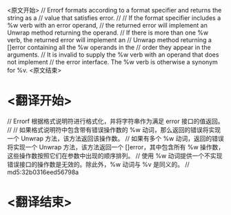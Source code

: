
<原文开始>
// Errorf formats according to a format specifier and returns the string as a
// value that satisfies error.
//
// If the format specifier includes a %w verb with an error operand,
// the returned error will implement an Unwrap method returning the operand.
// If there is more than one %w verb, the returned error will implement an
// Unwrap method returning a []error containing all the %w operands in the
// order they appear in the arguments.
// It is invalid to supply the %w verb with an operand that does not implement
// the error interface. The %w verb is otherwise a synonym for %v.
<原文结束>

# <翻译开始>
// Errorf 根据格式说明符进行格式化，并将字符串作为满足 error 接口的值返回。
//
// 如果格式说明符中包含带有错误操作数的 %w 动词，那么返回的错误将实现一个 Unwrap 方法，该方法返回该操作数。
// 如果有多个 %w 动词，返回的错误将实现一个 Unwrap 方法，该方法返回一个 []error，其中包含所有 %w 操作数，这些操作数按照它们在参数中出现的顺序排列。
// 使用 %w 动词提供一个不实现错误接口的操作数是无效的。除此外，%w 动词与 %v 是同义的。
// md5:32b0316eed56798a
# <翻译结束>

